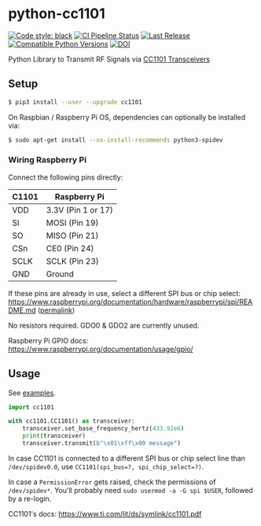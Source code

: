 # python-cc1101

[![Code style: black](https://img.shields.io/badge/code%20style-black-000000.svg)](https://github.com/psf/black)
[![CI Pipeline Status](https://github.com/fphammerle/python-cc1101/workflows/tests/badge.svg)](https://github.com/fphammerle/python-cc1101/actions)
[![Last Release](https://img.shields.io/pypi/v/cc1101.svg)](https://pypi.org/project/cc1101/#history)
[![Compatible Python Versions](https://img.shields.io/pypi/pyversions/cc1101.svg)](https://pypi.org/project/cc1101/)
[![DOI](https://zenodo.org/badge/292333844.svg)](https://zenodo.org/badge/latestdoi/292333844)

Python Library to Transmit RF Signals via [CC1101 Transceivers](https://www.ti.com/product/CC1101)

## Setup

```sh
$ pip3 install --user --upgrade cc1101
```

On Raspbian / Raspberry Pi OS, dependencies can optionally be installed via:
```sh
$ sudo apt-get install --no-install-recommends python3-spidev
```

### Wiring Raspberry Pi

Connect the following pins directly:

|C1101|Raspberry Pi        |
|-----|--------------------|
|VDD  | 3.3V (Pin 1 or 17) |
|SI   | MOSI (Pin 19)      |
|SO   | MISO (Pin 21)      |
|CSn  | CE0 (Pin 24)       |
|SCLK | SCLK (Pin 23)      |
|GND  | Ground             |

If these pins are already in use,
select a different SPI bus or chip select:
https://www.raspberrypi.org/documentation/hardware/raspberrypi/spi/README.md
([permalink](https://github.com/raspberrypi/documentation/blob/d41d69f8efa3667b1a8b01a669238b8bd113edc1/hardware/raspberrypi/spi/README.md#hardware))

No resistors required. GDO0 & GDO2 are currently unused.

Raspberry Pi GPIO docs: https://www.raspberrypi.org/documentation/usage/gpio/

## Usage

See [examples](https://github.com/fphammerle/python-cc1101/blob/master/examples/).

```python
import cc1101

with cc1101.CC1101() as transceiver:
    transceiver.set_base_frequency_hertz(433.92e6)
    print(transceiver)
    transceiver.transmit(b"\x01\xff\x00 message")
```

In case CC1101 is connected to a different SPI bus or chip select line
than `/dev/spidev0.0`,
use `CC1101(spi_bus=?, spi_chip_select=?)`.

In case a `PermissionError` gets raised,
check the permissions of `/dev/spidev*`.
You'll probably need `sudo usermod -a -G spi $USER`,
followed by a re-login.

CC1101's docs: https://www.ti.com/lit/ds/symlink/cc1101.pdf
